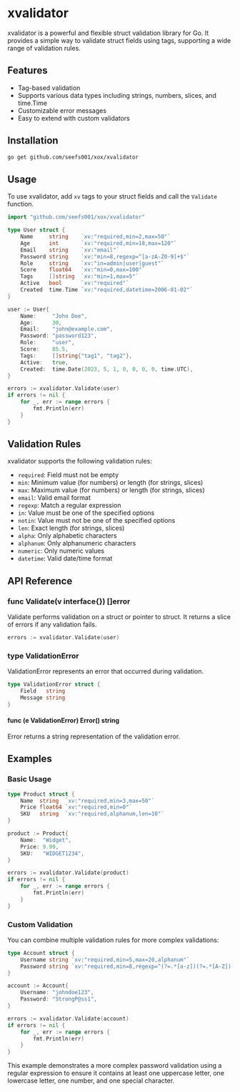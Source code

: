 # xvalidator

xvalidator is a powerful and flexible struct validation library for Go. It provides a simple way to validate struct fields using tags, supporting a wide range of validation rules.

## Features

- Tag-based validation
- Supports various data types including strings, numbers, slices, and time.Time
- Customizable error messages
- Easy to extend with custom validators

## Installation

```bash
go get github.com/seefs001/xox/xvalidator
```

## Usage

To use xvalidator, add `xv` tags to your struct fields and call the `Validate` function.

```go
import "github.com/seefs001/xox/xvalidator"

type User struct {
    Name     string    `xv:"required,min=2,max=50"`
    Age      int       `xv:"required,min=18,max=120"`
    Email    string    `xv:"email"`
    Password string    `xv:"min=8,regexp=^[a-zA-Z0-9]+$"`
    Role     string    `xv:"in=admin|user|guest"`
    Score    float64   `xv:"min=0,max=100"`
    Tags     []string  `xv:"min=1,max=5"`
    Active   bool      `xv:"required"`
    Created  time.Time `xv:"required,datetime=2006-01-02"`
}

user := User{
    Name:     "John Doe",
    Age:      30,
    Email:    "john@example.com",
    Password: "password123",
    Role:     "user",
    Score:    85.5,
    Tags:     []string{"tag1", "tag2"},
    Active:   true,
    Created:  time.Date(2023, 5, 1, 0, 0, 0, 0, time.UTC),
}

errors := xvalidator.Validate(user)
if errors != nil {
    for _, err := range errors {
        fmt.Println(err)
    }
}
```

## Validation Rules

xvalidator supports the following validation rules:

- `required`: Field must not be empty
- `min`: Minimum value (for numbers) or length (for strings, slices)
- `max`: Maximum value (for numbers) or length (for strings, slices)
- `email`: Valid email format
- `regexp`: Match a regular expression
- `in`: Value must be one of the specified options
- `notin`: Value must not be one of the specified options
- `len`: Exact length (for strings, slices)
- `alpha`: Only alphabetic characters
- `alphanum`: Only alphanumeric characters
- `numeric`: Only numeric values
- `datetime`: Valid date/time format

## API Reference

### func Validate(v interface{}) []error

Validate performs validation on a struct or pointer to struct. It returns a slice of errors if any validation fails.

```go
errors := xvalidator.Validate(user)
```

### type ValidationError

ValidationError represents an error that occurred during validation.

```go
type ValidationError struct {
    Field   string
    Message string
}
```

#### func (e ValidationError) Error() string

Error returns a string representation of the validation error.

## Examples

### Basic Usage

```go
type Product struct {
    Name  string  `xv:"required,min=3,max=50"`
    Price float64 `xv:"required,min=0"`
    SKU   string  `xv:"required,alphanum,len=10"`
}

product := Product{
    Name:  "Widget",
    Price: 9.99,
    SKU:   "WIDGET1234",
}

errors := xvalidator.Validate(product)
if errors != nil {
    for _, err := range errors {
        fmt.Println(err)
    }
}
```

### Custom Validation

You can combine multiple validation rules for more complex validations:

```go
type Account struct {
    Username string `xv:"required,min=5,max=20,alphanum"`
    Password string `xv:"required,min=8,regexp=^(?=.*[a-z])(?=.*[A-Z])(?=.*\d)(?=.*[@$!%*?&])[A-Za-z\d@$!%*?&]{8,}$"`
}

account := Account{
    Username: "johndoe123",
    Password: "StrongP@ss1",
}

errors := xvalidator.Validate(account)
if errors != nil {
    for _, err := range errors {
        fmt.Println(err)
    }
}
```

This example demonstrates a more complex password validation using a regular expression to ensure it contains at least one uppercase letter, one lowercase letter, one number, and one special character.
